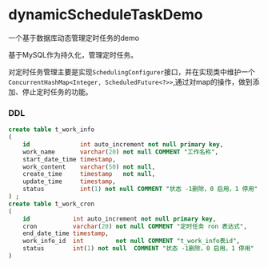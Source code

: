 # dynamicScheduleTaskDemo
一个基于数据库动态管理定时任务的demo

基于MySQL作为持久化，管理定时任务。

对定时任务管理主要是实现``SchedulingConfigurer``接口，并在实现类中维护一个``ConcurrentHashMap<Integer, ScheduledFuture<?>>``,通过对map的操作，做到添加、停止定时任务的功能。

### DDL

```sql
create table t_work_info
(
    id              int auto_increment not null primary key,
    work_name       varchar(20) not null COMMENT "工作名称",
    start_date_time timestamp,
    work_content    varchar(50) not null,
    create_time     timestamp   not null,
    update_time     timestamp,
    status          int(1) not null COMMENT "状态 -1删除，0 启用，1 停用"
) ;
create table t_work_cron
(
    id            int auto_increment not null primary key,
    cron          varchar(20) not null COMMENT "定时任务 ron 表达式",
    end_date_time timestamp,
    work_info_id  int         not null COMMENT "t_work_info表id",
    status        int(1) not null  COMMENT "状态 -1删除，0 启用，1 停用"
)
```

